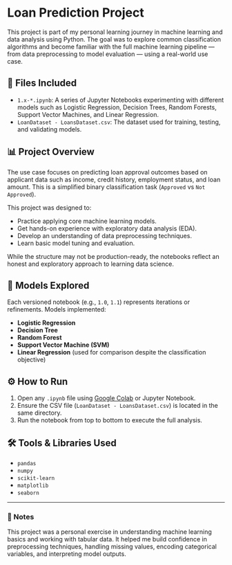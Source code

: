 # Loan Prediction Project

This project is part of my personal learning journey in machine learning and data analysis using Python. The goal was to explore common classification algorithms and become familiar with the full machine learning pipeline — from data preprocessing to model evaluation — using a real-world use case.

## 📁 Files Included

- `1.x-*.ipynb`: A series of Jupyter Notebooks experimenting with different models such as Logistic Regression, Decision Trees, Random Forests, Support Vector Machines, and Linear Regression.
- `LoanDataset - LoansDataset.csv`: The dataset used for training, testing, and validating models.

## 📊 Project Overview

The use case focuses on predicting loan approval outcomes based on applicant data such as income, credit history, employment status, and loan amount. This is a simplified binary classification task (`Approved` vs `Not Approved`).

This project was designed to:
- Practice applying core machine learning models.
- Get hands-on experience with exploratory data analysis (EDA).
- Develop an understanding of data preprocessing techniques.
- Learn basic model tuning and evaluation.

While the structure may not be production-ready, the notebooks reflect an honest and exploratory approach to learning data science.

## 🧪 Models Explored

Each versioned notebook (e.g., `1.0`, `1.1`) represents iterations or refinements. Models implemented:

- **Logistic Regression**
- **Decision Tree**
- **Random Forest**
- **Support Vector Machine (SVM)**
- **Linear Regression** (used for comparison despite the classification objective)

## ⚙️ How to Run

1. Open any `.ipynb` file using [Google Colab](https://colab.research.google.com/) or Jupyter Notebook.
2. Ensure the CSV file (`LoanDataset - LoansDataset.csv`) is located in the same directory.
3. Run the notebook from top to bottom to execute the full analysis.

## 🛠️ Tools & Libraries Used

- `pandas`
- `numpy`
- `scikit-learn`
- `matplotlib`
- `seaborn`

---

### 🔖 Notes

This project was a personal exercise in understanding machine learning basics and working with tabular data. It helped me build confidence in preprocessing techniques, handling missing values, encoding categorical variables, and interpreting model outputs.
